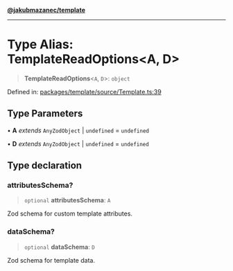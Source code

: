 [**@jakubmazanec/template**](../README.md)

---

# Type Alias: TemplateReadOptions\<A, D\>

> **TemplateReadOptions**\<`A`, `D`\>: `object`

Defined in:
[packages/template/source/Template.ts:39](https://github.com/jakubmazanec/tools/blob/7c5f40d811171692b72a47160bc33d644201b16a/packages/template/source/Template.ts#L39)

## Type Parameters

• **A** _extends_ `AnyZodObject` \| `undefined` = `undefined`

• **D** _extends_ `AnyZodObject` \| `undefined` = `undefined`

## Type declaration

### attributesSchema?

> `optional` **attributesSchema**: `A`

Zod schema for custom template attributes.

### dataSchema?

> `optional` **dataSchema**: `D`

Zod schema for template data.
